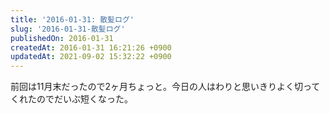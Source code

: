 ```yaml
---
title: '2016-01-31: 散髪ログ'
slug: '2016-01-31-散髪ログ'
publishedOn: 2016-01-31
createdAt: 2016-01-31 16:21:26 +0900
updatedAt: 2021-09-02 15:32:22 +0900
---
```

前回は11月末だったので2ヶ月ちょっと。今日の人はわりと思いきりよく切ってくれたのでだいぶ短くなった。
